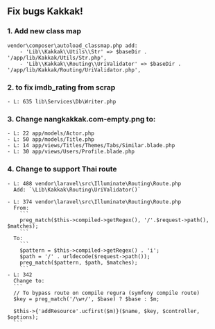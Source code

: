 Fix bugs Kakkak!
--------------

### 1. Add new class map
    vendor\composer\autoload_classmap.php add:
        - 'Lib\\Kakkak\\Utils\\Str' => $baseDir . '/app/lib/Kakkak/Utils/Str.php',
        - 'Lib\\Kakkak\\Routing\\UriValidator' => $baseDir . '/app/lib/Kakkak/Routing/UriValidator.php',

### 2. to fix imdb_rating from scrap
    - L: 635 lib\Services\Db\Writer.php

### 3. Change nangkakkak.com-empty.png to:
    - L: 22 app/models/Actor.php
    - L: 50 app/models/Title.php
    - L: 14 app/views/Titles/Themes/Tabs/Similar.blade.php
    - L: 30 app/views/Users/Profile.blade.php

### 4. Change to support Thai route
    - L: 488 vendor\laravel\src\Illuminate\Routing\Route.php
      Add: `\Lib\Kakkak\Routing\UriValidator()`

    - L: 374 vendor\laravel\src\Illuminate\Routing\Route.php
      From:
        ```
        preg_match($this->compiled->getRegex(), '/'.$request->path(), $matches);
        ```
      To:
        ```
        $pattern = $this->compiled->getRegex() . 'i';
        $path = '/' . urldecode($request->path());
        preg_match($pattern, $path, $matches);
        ```
    - L: 342
      Change to:
      ```
      // To bypass route on compile regura (symfony compile route)
      $key = preg_match('/\w+/', $base) ? $base : $m;

      $this->{'addResource'.ucfirst($m)}($name, $key, $controller, $options);
      ```